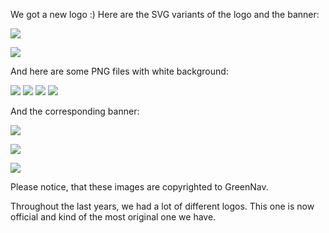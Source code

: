 We got a new logo :) Here are the SVG variants of the logo and the banner:

![](http://www.isp.uni-luebeck.de/~schoenfr/greennav/logo.svg)

![](http://www.isp.uni-luebeck.de/~schoenfr/greennav/banner.svg)

And here are some PNG files with white background:

![](http://www.isp.uni-luebeck.de/~schoenfr/greennav/logo200.png)
![](http://www.isp.uni-luebeck.de/~schoenfr/greennav/logo150.png)
![](http://www.isp.uni-luebeck.de/~schoenfr/greennav/logo100.png)
![](http://www.isp.uni-luebeck.de/~schoenfr/greennav/logo80.png)

And the corresponding banner:

![](http://www.isp.uni-luebeck.de/~schoenfr/greennav/banner350.png)

![](http://www.isp.uni-luebeck.de/~schoenfr/greennav/banner500.png)

![](http://www.isp.uni-luebeck.de/~schoenfr/greennav/banner600.png)

Please notice, that these images are copyrighted to GreenNav.

Throughout the last years, we had a lot of different logos. This one is now official and kind of the most original one we have.